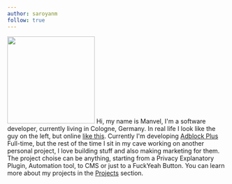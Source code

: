 ```yaml
---
author: saroyanm
follow: true
---
```


<img src="images/authors/menno.png" width="200px"> Hi, my name is Manvel, I'm a
software developer, currently living in Cologne, Germany. In real life I look
like the guy on the left, but online [like this](lokhmaty). Currently I'm
developing [Adblock Plus](https://adblockplus.org/) Full-time, but the rest of
the time I sit in my cave working on another personal project, I love building
stuff and also making marketing for them. The project choise can be anything,
starting from a Privacy Explanatory Plugin, Automation tool, to CMS or just to a
FuckYeah Button. You can learn more about my projects in the [Projects](/)
section.
